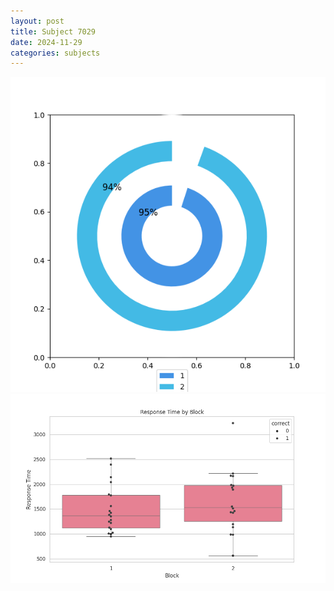 ```yaml
---
layout: post
title: Subject 7029
date: 2024-11-29
categories: subjects
---
```


![](data/7029/run-14/7029__acc_test.png)
![](data/7029/run-14/7029_rt.png)
